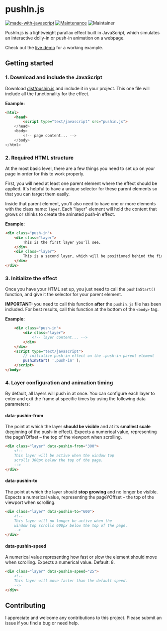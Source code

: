 pushIn.js
=========

[![made-with-javascript](https://img.shields.io/badge/Made%20with-JavaScript-1f425f.svg)](https://www.javascript.com)
[![Maintenance](https://img.shields.io/badge/Maintained%3F-yes-green.svg)](https://GitHub.com/Naereen/StrapDown.js/graphs/commit-activity)
![Maintainer](https://img.shields.io/badge/maintainer-nateplusplus-blue)


PushIn.js is a lightweight parallax effect built in JavaScript, which simulates an interactive dolly-in or push-in animation on a webpage.

Check out the [live demo](http://nateplusplus.github.io/pushIn-js/) for a working example.

## Getting started

### 1. Download and include the JavaScript

Download [dist/pushin.js](dist/pushin.js) and include it in your project. This one file will include all the functionality for the effect.

**Example:**
```html
<html>
    <head>
        <script type="text/javascript" src="pushin.js">
    </head>
    <body>
        <!-- page content... -->
    </body>
</html>
```

### 2. Required HTML structure

At the most basic level, there are a few things you need to set up on your page in order for this to work properly.

First, you will need at least one parent element where the effect should be applied. It's helpful to have a unique selector for these parent elements so that you can target them easily.

Inside that parent element, you'll also need to have one or more elements with the class name: `layer`. Each "layer" element will hold the content that grows or shinks to create the aninated push-in effect.

**Example:**
```html
<div class="push-in">
    <div class="layer">
        This is the first layer you'll see.
    </div>
    <div class="layer">
        This is a second layer, which will be positioned behind the first one.
    </div>
</div>
```

### 3. Initialize the effect

Once you have your HTML set up, you just need to call the `pushInStart()` function, and give it the selector for your parent element.

**IMPORTANT:** you need to call this function **after** the `pushin.js` file has been included. For best results, call this function at the bottom of the `<body>` tag.

**Example:**
```html
    <div class="push-in">
        <div class="layer">
            <!-- layer content... -->
        </div>
    </div>
    <script type="text/javascript">
        // initialize push-in effect on the .push-in parent element
        pushInStart( '.push-in' );
    </script>
</body>
```

### 4. Layer configuration and animation timing

By default, all layers will push in at once. You can configure each layer to enter and exit the frame at specific times by using the following data parameters:

#### **data-pushin-from**

The point at which the layer **should be visible** and at its **smallest scale** (beginning of the push-in effect). Expects a numerical value, representing the pageYOffset – the top of the viewport when scrolling.

```html
<div class="layer" data-pushin-from="300">
    <!--
    This layer will be active when the window top
    scrolls 300px below the top of the page.
    -->
</div>
```

#### **data-pushin-to**

The point at which the layer should **stop growing** and no longer be visible. Expects a numerical value, representing the pageYOffset – the top of the viewport when scrolling.

```html
<div class="layer" data-pushin-to="600">
    <!--
    This layer will no longer be active when the
    window top scrolls 600px below the top of the page.
    -->
</div>
```

#### **data-pushin-speed**

A numerical value representing how fast or slow the element should move when scrolling. Expects a numerical value. Default: 8.

```html
<div class="layer" data-pushin-speed="25">
    <!--
    This layer will move faster than the default speed.
    -->
</div>
```

## Contributing

I appreciate and welcome any contributions to this project. Please submit an issue if you find a bug or need help.